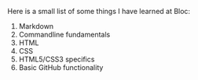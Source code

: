 Here is a small list of some things I have learned at Bloc:
  1. Markdown
  2. Commandline fundamentals
  3. HTML
  4. CSS
  5. HTML5/CSS3 specifics
  6. Basic GitHub functionality
